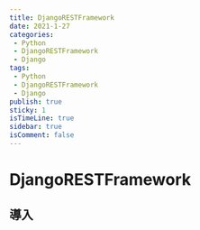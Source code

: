 ```yaml
---
title: DjangoRESTFramework
date: 2021-1-27
categories:
 - Python
 - DjangoRESTFramework
 - Django
tags:
 - Python
 - DjangoRESTFramework
 - Django
publish: true
sticky: 1
isTimeLine: true
sidebar: true
isComment: false
---
```

<!-- ![An image]($site.images) -->
<!-- more -->

# DjangoRESTFramework

## 導入
```ps1

```

